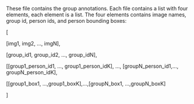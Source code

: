 These file contains the group annotations. Each file contains a list with four elements, each element is a list.
The four elements contains image names, group id, person ids, and person bounding boxes:


  [
  
   [img1, img2, ..., imgN],
   
   [group_id1, group_id2, ..., group_idN],
   
   [[group1_person_id1, ..., group1_person_idK], ..., [groupN_person_id1,..., groupN_person_idK],
   
   [[group1_box1, ...,group1_boxK],...,[groupN_box1, ...,groupN_boxK]
   
   ]
